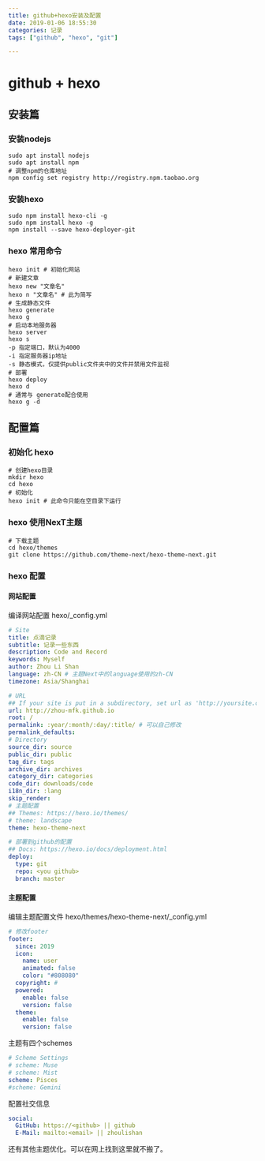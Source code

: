 ```yaml
---
title: github+hexo安装及配置
date: 2019-01-06 18:55:30
categories: 记录 
tags: ["github", "hexo", "git"]

---
```


# github + hexo

## 安装篇

### 安装nodejs

```shell
sudo apt install nodejs
sudo apt install npm
# 调整npm的仓库地址 
npm config set registry http://registry.npm.taobao.org

```

### 安装hexo

```shell
sudo npm install hexo-cli -g
sudo npm install hexo -g
npm install --save hexo-deployer-git
```

### hexo 常用命令

```shell
hexo init # 初始化网站
# 新建文章
hexo new "文章名" 
hexo n "文章名" # 此为简写
# 生成静态文件
hexo generate
hexo g
# 启动本地服务器
hexo server
hexo s
-p 指定端口，默认为4000
-i 指定服务器ip地址
-s 静态模式，仅提供public文件夹中的文件并禁用文件监视
# 部署
hexo deploy
hexo d
# 通常与 generate配合使用
hexo g -d

```

## 配置篇

### 初始化 hexo

```shell
# 创建hexo目录
mkdir hexo
cd hexo
# 初始化
hexo init # 此命令只能在空目录下运行

```

### hexo 使用NexT主题

```shell
# 下载主题
cd hexo/themes
git clone https://github.com/theme-next/hexo-theme-next.git

```

### hexo 配置

#### 网站配置

编译网站配置 hexo/_config.yml 

```yml
# Site
title: 点滴记录
subtitle: 记录一些东西
description: Code and Record
keywords: Myself
author: Zhou Li Shan
language: zh-CN # 主题Next中的language使用的zh-CN
timezone: Asia/Shanghai

# URL
## If your site is put in a subdirectory, set url as 'http://yoursite.com/child' and root as '/child/'
url: http://zhou-mfk.github.io
root: /
permalink: :year/:month/:day/:title/ # 可以自己修改
permalink_defaults:
# Directory
source_dir: source
public_dir: public
tag_dir: tags
archive_dir: archives
category_dir: categories
code_dir: downloads/code
i18n_dir: :lang
skip_render:
# 主题配置
## Themes: https://hexo.io/themes/
# theme: landscape
theme: hexo-theme-next

# 部署到github的配置
## Docs: https://hexo.io/docs/deployment.html
deploy:
  type: git
  repo: <you github>
  branch: master
```

#### 主题配置

编辑主题配置文件 hexo/themes/hexo-theme-next/_config.yml

```yml
# 修改footer
footer:
  since: 2019
  icon:
    name: user
    animated: false
    color: "#808080"
  copyright: # 
  powered:
    enable: false
    version: false
  theme:
    enable: false
    version: false

```

主题有四个schemes

```yml
# Scheme Settings
# scheme: Muse
# scheme: Mist
scheme: Pisces
#scheme: Gemini

```

配置社交信息

```yml
social:
  GitHub: https://<github> || github
  E-Mail: mailto:<email> || zhoulishan

```

还有其他主题优化。可以在网上找到这里就不搬了。





